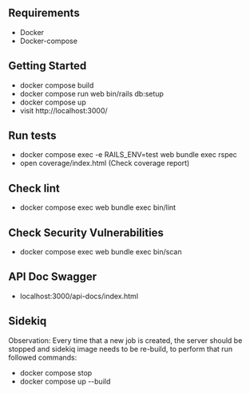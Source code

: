 ## Requirements
- Docker
- Docker-compose

## Getting Started
- docker compose build
- docker compose run web bin/rails db:setup
- docker compose up
- visit http://localhost:3000/

## Run tests
- docker compose exec -e RAILS_ENV=test web bundle exec rspec
- open coverage/index.html (Check coverage report)

## Check lint
- docker compose exec web bundle exec bin/lint

## Check Security Vulnerabilities
- docker compose exec web bundle exec bin/scan

## API Doc Swagger
- localhost:3000/api-docs/index.html

## Sidekiq

Observation: Every time that a new job is created, the server should be stopped
and sidekiq image needs to be re-build, to perform that run followed commands:

- docker compose stop
- docker compose up --build
